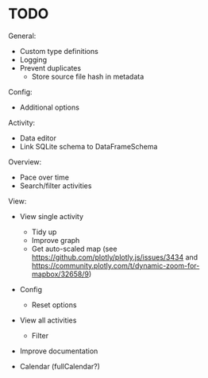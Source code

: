 # TODO

General:

- Custom type definitions
- Logging
- Prevent duplicates
  - Store source file hash in metadata

Config:

- Additional options

Activity:

- Data editor
- Link SQLite schema to DataFrameSchema

Overview:

- Pace over time
- Search/filter activities

View:

- View single activity

  - Tidy up
  - Improve graph
  - Get auto-scaled map (see https://github.com/plotly/plotly.js/issues/3434 and https://community.plotly.com/t/dynamic-zoom-for-mapbox/32658/9)

- Config
  
  - Reset options
  
- View all activities

  - Filter

- Improve documentation

- Calendar (fullCalendar?)
